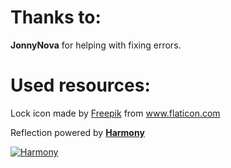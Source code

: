 # Thanks to:
**JonnyNova** for helping with fixing errors. 

# Used resources:
Lock icon made by [Freepik](https://www.flaticon.com/authors/freepik) from www.flaticon.com

Reflection powered by **[Harmony](https://github.com/pardeike/Harmony/wiki)**

[![Harmony](https://camo.githubusercontent.com/074bf079275fa90809f51b74e9dd0deccc70328f/68747470733a2f2f7332342e706f7374696d672e6f72672f3538626c31727a33392f6c6f676f2e706e67)](https://github.com/pardeike/Harmony/wiki)
